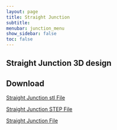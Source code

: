 ```yaml
---
layout: page
title: Straight Junction
subtitle: 
menubar: junction_menu
show_sidebar: false
toc: false
---
```


## Straight Junction 3D design 
<html>
<script src="https://embed.github.com/view/3d/yusolpark/M3/master/parts/files/2-leaf_tight_junction(106mm,straight).stl"></script>
</html>

## Download
[Straight Junction stl File](/M3/parts/files/2-leaf_tight_junction(106mm,straight).stl)

[Straight Junction STEP File](/M3/parts/files/2-leaf_tight_junction(106mm,straight).stl)

[Straight Junction File](/M3/parts/files/2-leaf_tight_junction(106mm,straight).stl)
